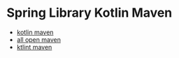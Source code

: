 # Spring Library Kotlin Maven

- [kotlin maven](https://kotlinlang.org/docs/maven.html)
- [all open maven](https://kotlinlang.org/docs/all-open-plugin.html#maven)
- [ktlint maven](https://github.com/gantsign/ktlint-maven-plugin)
